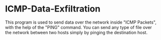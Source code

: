 # ICMP-Data-Exfiltration

This program is used to send data over the network inside "ICMP Packets", with the help of the "PING" command.
You can send any type of file over the network between two hosts simply by pinging the destination host.